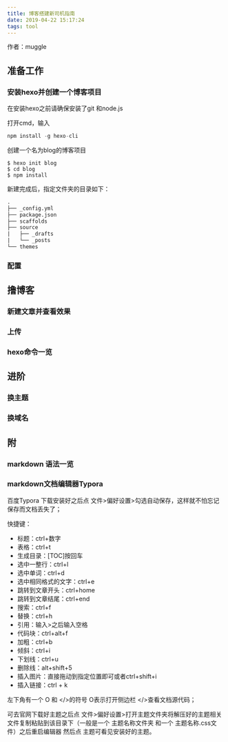 ```yaml
---
title: 博客搭建新司机指南
date: 2019-04-22 15:17:24
tags: tool
---
```


作者：muggle

## 准备工作

### 安装hexo并创建一个博客项目

在安装hexo之前请确保安装了git 和node.js

打开cmd，输入

```js
npm install -g hexo-cli
```

<!--more-->

创建一个名为blog的博客项目

```
$ hexo init blog
$ cd blog
$ npm install
```

新建完成后，指定文件夹的目录如下：

```xml
.
├── _config.yml
├── package.json
├── scaffolds
├── source
|   ├── _drafts
|   └── _posts
└── themes
```

### 配置

## 撸博客

### 新建文章并查看效果

### 上传

### hexo命令一览

## 进阶

### 换主题

### 换域名

## 附

### markdown 语法一览

### markdown文档编辑器Typora

百度Typora 下载安装好之后点 文件>偏好设置>勾选自动保存，这样就不怕忘记保存而文档丢失了；

快捷键：
- 标题：ctrl+数字
- 表格：ctrl+t
- 生成目录：[TOC]按回车
- 选中一整行：ctrl+l
- 选中单词：ctrl+d
- 选中相同格式的文字：ctrl+e
- 跳转到文章开头：ctrl+home
- 跳转到文章结尾：ctrl+end
- 搜索：ctrl+f
- 替换：ctrl+h
- 引用：输入>之后输入空格
- 代码块：ctrl+alt+f
- 加粗：ctrl+b
- 倾斜：ctrl+i
- 下划线：ctrl+u
- 删除线：alt+shift+5
- 插入图片：直接拖动到指定位置即可或者ctrl+shift+i
- 插入链接：ctrl + k

左下角有一个 O 和 </>的符号 O表示打开侧边栏 </>查看文档源代码；

可去官网下载好主题之后点 文件>偏好设置>打开主题文件夹将解压好的主题相关文件复制粘贴到该目录下（一般是一个  主题名称文件夹 和一个 主题名称.css文件）之后重启编辑器 然后点 主题可看见安装好的主题。

